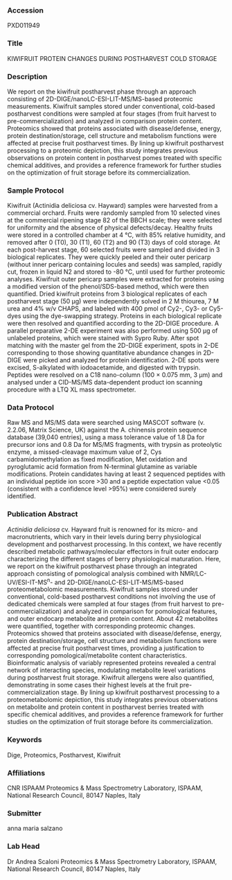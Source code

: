 ### Accession
PXD011949

### Title
KIWIFRUIT PROTEIN CHANGES DURING POSTHARVEST COLD STORAGE

### Description
We report on the kiwifruit postharvest phase through an approach consisting of 2D-DIGE/nanoLC-ESI-LIT-MS/MS-based proteomic measurements. Kiwifruit samples stored under conventional, cold-based postharvest conditions were sampled at four stages (from fruit harvest to pre-commercialization) and analyzed in comparison protein content. Proteomics showed that proteins associated with disease/defense, energy, protein destination/storage, cell structure and metabolism functions were affected at precise fruit postharvest times. By lining up kiwifruit postharvest processing to a proteomic depiction, this study integrates previous observations on protein content in postharvest pomes treated with specific chemical additives, and provides a reference framework for further studies on the optimization of fruit storage before its commercialization.

### Sample Protocol
Kiwifruit (Actinidia deliciosa cv. Hayward) samples were harvested from a commercial orchard. Fruits were randomly sampled from 10 selected vines at the commercial ripening stage 82 of the BBCH scale; they were selected for uniformity and the absence of physical defects/decay. Healthy fruits were stored in a controlled chamber at 4 °C, with 85% relative humidity, and removed after 0 (T0), 30 (T1), 60 (T2) and 90 (T3) days of cold storage. At each post-harvest stage, 60 selected fruits were sampled and divided in 3 biological replicates. They were quickly peeled and their outer pericarp (without inner pericarp containing locules and seeds) was sampled, rapidly cut, frozen in liquid N2 and stored to -80 °C, until used for further proteomic analyses. Kiwifruit outer pericarp samples were extracted for proteins using a modified version of the phenol/SDS-based method, which were then quantified. Dried kiwifruit proteins from 3 biological replicates of each postharvest stage (50 µg) were independently solved in 2 M thiourea, 7 M urea and 4% w/v CHAPS, and labeled with 400 pmol of Cy2-, Cy3- or Cy5-dyes using the dye-swapping strategy. Proteins in each biological replicate were then resolved and quantified according to the 2D-DIGE procedure. A parallel preparative 2-DE experiment was also performed using 500 µg of unlabeled proteins, which were stained with Sypro Ruby. After spot matching with the master gel from the 2D-DIGE experiment, spots in 2-DE corresponding to those showing quantitative abundance changes in 2D-DIGE were picked and analyzed for protein identification.  2-DE spots were excised, S-alkylated with iodoacetamide, and digested with trypsin. Peptides were resolved on a C18 nano-column (100 × 0.075 mm, 3 μm) and analysed under a CID-MS/MS data-dependent product ion scanning procedure with a LTQ XL mass spectrometer.

### Data Protocol
Raw MS and MS/MS data were searched using MASCOT software (v. 2.2.06, Matrix Science, UK) against the A. chinensis protein sequence database (39,040 entries), using a mass tolerance value of 1.8 Da for precursor ions and 0.8 Da for MS/MS fragments, with trypsin as proteolytic enzyme, a missed-cleavage maximum value of 2, Cys carbamidomethylation as fixed modification, Met oxidation and pyroglutamic acid formation from N-terminal glutamine as variable modifications.  Protein candidates having at least 2 sequenced peptides with an individual peptide ion score >30 and a peptide expectation value <0.05 (consistent with a confidence level >95%) were considered surely identified.

### Publication Abstract
<i>Actinidia deliciosa</i> cv. Hayward fruit is renowned for its micro- and macronutrients, which vary in their levels during berry physiological development and postharvest processing. In this context, we have recently described metabolic pathways/molecular effectors in fruit outer endocarp characterizing the different stages of berry physiological maturation. Here, we report on the kiwifruit postharvest phase through an integrated approach consisting of pomological analysis combined with NMR/LC-UV/ESI-IT-MS<sup>n</sup>- and 2D-DIGE/nanoLC-ESI-LIT-MS/MS-based proteometabolomic measurements. Kiwifruit samples stored under conventional, cold-based postharvest conditions not involving the use of dedicated chemicals were sampled at four stages (from fruit harvest to pre-commercialization) and analyzed in comparison for pomological features, and outer endocarp metabolite and protein content. About 42 metabolites were quantified, together with corresponding proteomic changes. Proteomics showed that proteins associated with disease/defense, energy, protein destination/storage, cell structure and metabolism functions were affected at precise fruit postharvest times, providing a justification to corresponding pomological/metabolite content characteristics. Bioinformatic analysis of variably represented proteins revealed a central network of interacting species, modulating metabolite level variations during postharvest fruit storage. Kiwifruit allergens were also quantified, demonstrating in some cases their highest levels at the fruit pre-commercialization stage. By lining up kiwifruit postharvest processing to a proteometabolomic depiction, this study integrates previous observations on metabolite and protein content in postharvest berries treated with specific chemical additives, and provides a reference framework for further studies on the optimization of fruit storage before its commercialization.

### Keywords
Dige, Proteomics, Postharvest, Kiwifruit

### Affiliations
CNR ISPAAM
Proteomics & Mass Spectrometry Laboratory, ISPAAM, National Research Council, 80147 Naples, Italy

### Submitter
anna maria salzano

### Lab Head
Dr Andrea Scaloni
Proteomics & Mass Spectrometry Laboratory, ISPAAM, National Research Council, 80147 Naples, Italy


